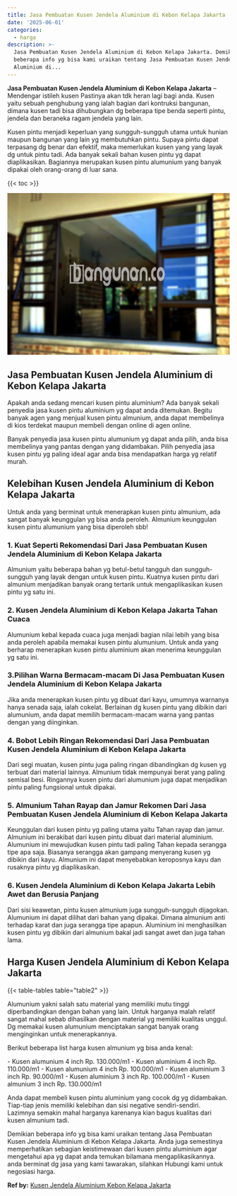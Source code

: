 ```yaml
---
title: Jasa Pembuatan Kusen Jendela Aluminium di Kebon Kelapa Jakarta
date: '2025-06-01'
categories:
  - harga
description: >-
  Jasa Pembuatan Kusen Jendela Aluminium di Kebon Kelapa Jakarta. Demikian
  beberapa info yg bisa kami uraikan tentang Jasa Pembuatan Kusen Jendela
  Aluminium di...
---
```


**Jasa Pembuatan Kusen Jendela Aluminium di Kebon Kelapa Jakarta** – Mendengar istileh kusen Pastinya akan tdk heran lagi bagi anda. Kusen yaitu sebuah penghubung yang ialah bagian dari kontruksi bangunan, dimana kusen tadi bisa dihubungkan dg beberapa tipe benda seperti pintu, jendela dan beraneka ragam jendela yang lain.

Kusen pintu menjadi keperluan yang sungguh-sungguh utama untuk hunian maupun bangunan yang lain yg membutuhkan pintu. Supaya pintu dapat terpasang dg benar dan efektif, maka memerlukan kusen yang yang layak dg untuk pintu tadi. Ada banyak sekali bahan kusen pintu yg dapat diaplikasikan. Bagiannya merupakan kusen pintu alumunium yang banyak dipakai oleh orang-orang di luar sana.

{{< toc >}}

![Jasa Pembuatan Kusen Jendela Aluminium di Kebon Kelapa Jakarta](/images/harga-kusen-jendela-alumunium-11.png)

## Jasa Pembuatan Kusen Jendela Aluminium di Kebon Kelapa Jakarta

Apakah anda sedang mencari kusen pintu aluminium? Ada banyak sekali penyedia jasa kusen pintu aluminium yg dapat anda ditemukan. Begitu banyak agen yang menjual kusen pintu almunium, anda dapat membelinya di kios terdekat maupun membeli dengan online di agen online.

Banyak penyedia jasa kusen pintu alumunium yg dapat anda pilih, anda bisa membelinya yang pantas dengan yang didambakan. Pilih penyedia jasa kusen pintu yg paling ideal agar anda bisa mendapatkan harga yg relatif murah.

## Kelebihan Kusen Jendela Aluminium di Kebon Kelapa Jakarta

Untuk anda yang berminat untuk menerapkan kusen pintu almunium, ada sangat banyak keunggulan yg bisa anda peroleh. Almunium keunggulan kusen pintu alumunium yang bisa diperoleh sbb!

### 1\. Kuat Seperti Rekomendasi Dari Jasa Pembuatan Kusen Jendela Aluminium di Kebon Kelapa Jakarta

Almunium yaitu beberapa bahan yg betul-betul tangguh dan sungguh-sungguh yang layak dengan untuk kusen pintu. Kuatnya kusen pintu dari almunium menjadikan banyak orang tertarik untuk mengaplikasikan kusen pintu yg satu ini.

### 2\. Kusen Jendela Aluminium di Kebon Kelapa Jakarta Tahan Cuaca

Alumunium kebal kepada cuaca juga menjadi bagian nilai lebih yang bisa anda peroleh apabila memakai kusen pintu alumunium. Untuk anda yang berharap menerapkan kusen pintu aluminium akan menerima keunggulan yg satu ini.

### 3.Pilihan Warna Bermacam-macam Di Jasa Pembuatan Kusen Jendela Aluminium di Kebon Kelapa Jakarta

Jika anda menerapkan kusen pintu yg dibuat dari kayu, umumnya warnanya hanya senada saja, ialah cokelat. Berlainan dg kusen pintu yang dibikin dari alumunium, anda dapat memilih bermacam-macam warna yang pantas dengan yang diinginkan.

### 4\. Bobot Lebih Ringan Rekomendasi Dari Jasa Pembuatan Kusen Jendela Aluminium di Kebon Kelapa Jakarta

Dari segi muatan, kusen pintu juga paling ringan dibandingkan dg kusen yg terbuat dari material lainnya. Almunium tidak mempunyai berat yang paling semisal besi. Ringannya kusen pintu dari alumunium juga dapat menjadikan pintu paling fungsional untuk dipakai.

### 5\. Almunium Tahan Rayap dan Jamur Rekomen Dari Jasa Pembuatan Kusen Jendela Aluminium di Kebon Kelapa Jakarta

Keunggulan dari kusen pintu yg paling utama yaitu Tahan rayap dan jamur. Almunium ini berakibat dari kusen pintu dibuat dari material aluminium. Alumunium ini mewujudkan kusen pintu tadi paling Tahan kepada serangga tipe apa saja. Biasanya serangga akan gampang menyerang kusen yg dibikin dari kayu. Almunium ini dapat menyebabkan keroposnya kayu dan rusaknya pintu yg diaplikasikan.

### 6\. Kusen Jendela Aluminium di Kebon Kelapa Jakarta Lebih Awet dan Berusia Panjang

Dari sisi keawetan, pintu kusen almunium juga sungguh-sungguh dijagokan. Alumunium ini dapat dilihat dari bahan yang dipakai. Dimana almunium anti terhadap karat dan juga serangga tipe apapun. Aluminium ini menghasilkan kusen pintu yg dibikin dari almunium bakal jadi sangat awet dan juga tahan lama.

## Harga Kusen Jendela Aluminium di Kebon Kelapa Jakarta

{{< table-tables table="table2" >}}

Alumunium yakni salah satu material yang memiliki mutu tinggi diperbandingkan dengan bahan yang lain. Untuk harganya malah relatif sangat mahal sebab dihasilkan dengan material yg memiliki kualitas unggul. Dg memakai kusen alumunium menciptakan sangat banyak orang menginginkan untuk menerapkannya.

Berikut beberapa list harga kusen almunium yg bisa anda kenal:

\- Kusen alumunium 4 inch Rp. 130.000/m1 - Kusen aluminium 4 inch Rp. 110.000/m1 - Kusen alumunium 4 inch Rp. 100.000/m1 - Kusen aluminium 3 inch Rp. 90.000/m1 - Kusen aluminium 3 inch Rp. 100.000/m1 - Kusen almunium 3 inch Rp. 130.000/m1

Anda dapat membeli kusen pintu aluminium yang cocok dg yg didambakan. Tiap-tiap jenis memiliki kelebihan dan sisi negative sendiri-sendiri. Lazimnya semakin mahal harganya karenanya kian bagus kualitas dari kusen almunium tadi.

Demikian beberapa info yg bisa kami uraikan tentang Jasa Pembuatan Kusen Jendela Aluminium di Kebon Kelapa Jakarta. Anda juga semestinya memperhatikan sebagian keistimewaan dari kusen pintu aluminium agar mengetahui apa yg dapat anda temukan bilamana mengaplikasikannya. anda berminat dg jasa yang kami tawarakan, silahkan Hubungi kami untuk negosiasi harga.

**Ref by:** [Kusen Jendela Aluminium Kebon Kelapa Jakarta](https://id.wikipedia.org/wiki/Kusen)
